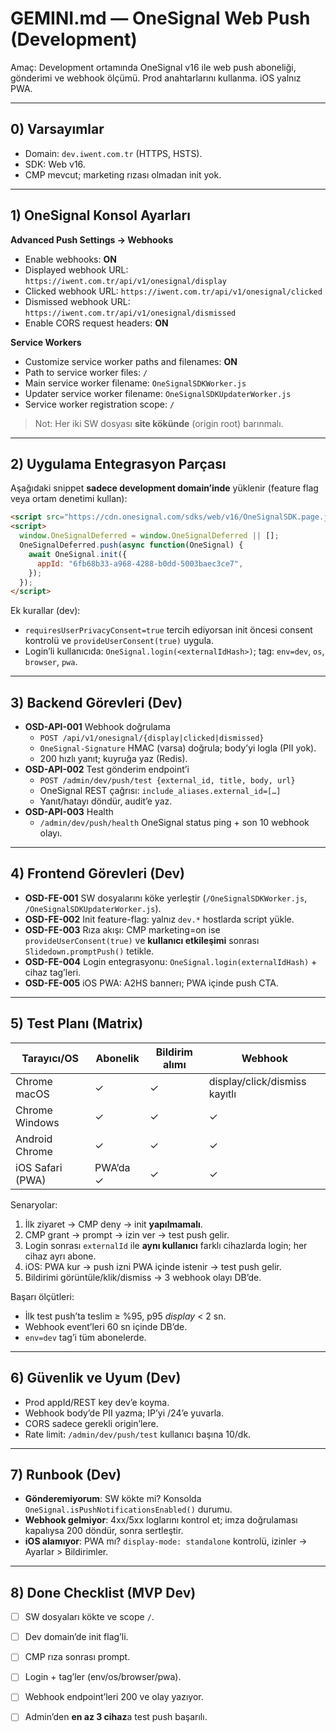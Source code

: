 # GEMINI.md — OneSignal Web Push (Development)

Amaç: Development ortamında OneSignal v16 ile web push aboneliği, gönderimi ve webhook ölçümü. Prod anahtarlarını kullanma. iOS yalnız PWA.

---

## 0) Varsayımlar
- Domain: `dev.iwent.com.tr` (HTTPS, HSTS).  
- SDK: Web v16.  
- CMP mevcut; marketing rızası olmadan init yok.

---

## 1) OneSignal Konsol Ayarları
**Advanced Push Settings → Webhooks**
- Enable webhooks: **ON**  
- Displayed webhook URL: `https://iwent.com.tr/api/v1/onesignal/display`  
- Clicked webhook URL: `https://iwent.com.tr/api/v1/onesignal/clicked`  
- Dismissed webhook URL: `https://iwent.com.tr/api/v1/onesignal/dismissed`  
- Enable CORS request headers: **ON**

**Service Workers**
- Customize service worker paths and filenames: **ON**  
- Path to service worker files: `/`  
- Main service worker filename: `OneSignalSDKWorker.js`  
- Updater service worker filename: `OneSignalSDKUpdaterWorker.js`  
- Service worker registration scope: `/`

> Not: Her iki SW dosyası **site kökünde** (origin root) barınmalı.

---

## 2) Uygulama Entegrasyon Parçası
Aşağıdaki snippet **sadece development domain’inde** yüklenir (feature flag veya ortam denetimi kullan):

```html
<script src="https://cdn.onesignal.com/sdks/web/v16/OneSignalSDK.page.js" defer></script>
<script>
  window.OneSignalDeferred = window.OneSignalDeferred || [];
  OneSignalDeferred.push(async function(OneSignal) {
    await OneSignal.init({
      appId: "6fb68b33-a968-4288-b0dd-5003baec3ce7",
    });
  });
</script>
```

Ek kurallar (dev):
- `requiresUserPrivacyConsent=true` tercih ediyorsan init öncesi consent kontrolü ve `provideUserConsent(true)` uygula.  
- Login’li kullanıcıda: `OneSignal.login(<externalIdHash>)`; tag: `env=dev`, `os`, `browser`, `pwa`.

---

## 3) Backend Görevleri (Dev)
- **OSD-API-001** Webhook doğrulama  
  - `POST /api/v1/onesignal/{display|clicked|dismissed}`  
  - `OneSignal-Signature` HMAC (varsa) doğrula; body’yi logla (PII yok).  
  - 200 hızlı yanıt; kuyruğa yaz (Redis).  
- **OSD-API-002** Test gönderim endpoint’i  
  - `POST /admin/dev/push/test {external_id, title, body, url}`  
  - OneSignal REST çağrısı: `include_aliases.external_id=[…]`  
  - Yanıt/hatayı döndür, audit’e yaz.  
- **OSD-API-003** Health  
  - `/admin/dev/push/health` OneSignal status ping + son 10 webhook olayı.

---

## 4) Frontend Görevleri (Dev)
- **OSD-FE-001** SW dosyalarını köke yerleştir (`/OneSignalSDKWorker.js`, `/OneSignalSDKUpdaterWorker.js`).  
- **OSD-FE-002** Init feature-flag: yalnız `dev.*` hostlarda script yükle.  
- **OSD-FE-003** Rıza akışı: CMP marketing=on ise `provideUserConsent(true)` ve **kullanıcı etkileşimi** sonrası `Slidedown.promptPush()` tetikle.  
- **OSD-FE-004** Login entegrasyonu: `OneSignal.login(externalIdHash)` + cihaz tag’leri.  
- **OSD-FE-005** iOS PWA: A2HS bannerı; PWA içinde push CTA.

---

## 5) Test Planı (Matrix)
Tarayıcı/OS | Abonelik | Bildirim alımı | Webhook
---|---|---|---
Chrome macOS | ✓ | ✓ | display/click/dismiss kayıtlı
Chrome Windows | ✓ | ✓ | ✓
Android Chrome | ✓ | ✓ | ✓
iOS Safari (PWA) | PWA’da ✓ | ✓ | ✓

Senaryolar:
1. İlk ziyaret → CMP deny → init **yapılmamalı**.  
2. CMP grant → prompt → izin ver → test push gelir.  
3. Login sonrası `externalId` ile **aynı kullanıcı** farklı cihazlarda login; her cihaz ayrı abone.  
4. iOS: PWA kur → push izni PWA içinde istenir → test push gelir.  
5. Bildirimi görüntüle/klik/dismiss → 3 webhook olayı DB’de.

Başarı ölçütleri:
- İlk test push’ta teslim ≥ %95, p95 *display* < 2 sn.  
- Webhook event’leri 60 sn içinde DB’de.  
- `env=dev` tag’i tüm abonelerde.

---

## 6) Güvenlik ve Uyum (Dev)
- Prod appId/REST key dev’e koyma.  
- Webhook body’de PII yazma; IP’yi /24’e yuvarla.  
- CORS sadece gerekli origin’lere.  
- Rate limit: `/admin/dev/push/test` kullanıcı başına 10/dk.

---

## 7) Runbook (Dev)
- **Gönderemiyorum**: SW kökte mi? Konsolda `OneSignal.isPushNotificationsEnabled()` durumu.  
- **Webhook gelmiyor**: 4xx/5xx loglarını kontrol et; imza doğrulaması kapalıysa 200 döndür, sonra sertleştir.  
- **iOS alamıyor**: PWA mı? `display-mode: standalone` kontrolü, izinler → Ayarlar > Bildirimler.

---

## 8) Done Checklist (MVP Dev)
- [ ] SW dosyaları kökte ve scope `/`.  
- [ ] Dev domain’de init flag’li.  
- [ ] CMP rıza sonrası prompt.  
- [ ] Login + tag’ler (env/os/browser/pwa).  
- [ ] Webhook endpoint’leri 200 ve olay yazıyor.  
- [ ] Admin’den **en az 3 cihaz**a test push başarılı.

